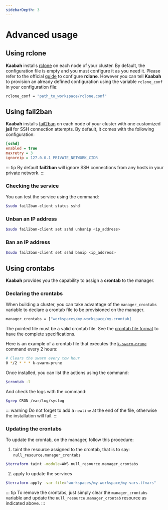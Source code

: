 ```yaml
---
sidebarDepth: 3
---
```


# Advanced usage

## Using rclone

**Kaabah** installs [rclone](https://https://rclone.org/) on each node of your cluster. By default, the configuration file is empty and you must configure it as you need it. Please refer to the official [guide](https://rclone.org/docs/#configure) to configure **rclone**.
However you can tell **Kaabah** to provision an already defined configuration using the variable `rclone_conf` in your configuration file:

```bash
rclone_conf = "path_to_workspace/rclone.conf"
```

## Using fail2ban

**Kaabah** installs [fail2ban](https://www.fail2ban.org/wiki/index.php/Main_Page) on each node of your cluster with one customized **jail** for SSH connection attempts. By default, it comes with the following configuration:

```ini
[sshd]
enabled = true
maxretry = 3
ignoreip = 127.0.0.1 PRIVATE_NETWORK_CIDR
```

::: tip
By default **fail2ban** will ignore SSH connections from any hosts in your private network.
:::

### Checking the service

You can test the service using the command:

```bash
$sudo fail2ban-client status sshd
```

### Unban an IP address

```bash
$sudo fail2ban-client set sshd unbanip <ip_address>
```

### Ban an IP address

```bash
$sudo fail2ban-client set sshd banip <ip_address>
```

## Using crontabs

**Kaabah** provides you the capability to assign a **crontab** to the manager.

### Declaring the crontabs

When building a cluster, you can take advantage of the `manager_crontabs` variable to declare a crontab file to be provisioned on the manager.

```bash
manager_crontabs = ["workspaces/my-workspace/my-crontab]
```

The pointed file must be a valid crontab file. See the [crontab file format](https://en.wikipedia.org/wiki/Cron) to have the complete specifications.

Here is an example of a crontab file that executes the [`k-swarm-prune`](../reference/helper-commands.md#k-swarm-prune) command every 2 hours:

```bash
# Clears the swarm every tow hour
0 */2 * * * k-swarm-prune

```

Once installed, you can list the actions using the command:

```bash
$crontab -l
```

And check the logs with the command:

```bash
$grep CRON /var/log/syslog
```

::: warning
Do not forget to add a `newline` at the end of the file, otherwise the installation will fail.
:::

### Updating the crontabs

To update the crontab, on the manager, follow this procedure:

1. taint the resource assigned to the crontab, that is to say: `null_resource.manager_crontabs`

```bash
$terraform taint -module=AWS null_resource.manager_crontabs
```

2. apply to update the services

```bash
$terraform apply -var-file="workspaces/my-workspace/my-vars.tfvars"
```

::: tip
To remove the crontabs, just simply clear the `manager_crontabs` variable and update the `null_resource.manager_crontab` resource as indicated above.
:::

